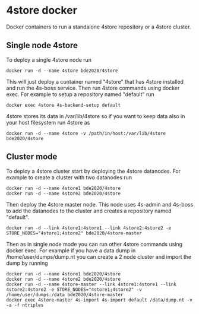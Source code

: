 # 4store docker

Docker containers to run a standalone 4store repository or a 4store cluster.

## Single node 4store

To deploy a single 4store node run

    docker run -d --name 4store bde2020/4store

This will just deploy a container named "4store" that has 4store installed and run the 4s-boss service. Then run 4store commands using docker exec.
For example to setup a repository named "default" run

    docker exec 4store 4s-backend-setup default

4store stores its data in /var/lib/4store so if you want to keep data also in your host filesystem run 4store as

    docker run -d --name 4store -v /path/in/host:/var/lib/4store bde2020/4store

## Cluster mode

To deploy a 4store cluster start by deploying the 4store datanodes. For example to create a cluster with two datanodes run

    docker run -d --name 4store1 bde2020/4store
    docker run -d --name 4store2 bde2020/4store

Then deploy the 4store master node. This node uses 4s-admin and 4s-boss to add the datanodes to the cluster and creates a repository named "default".

    docker run -d --link 4store1:4store1 --link 4store2:4store2 -e STORE_NODES="4store1;4store2" bde2020/4store-master 

Then as in single node mode you can run other 4store commands using docker exec.
For example if you have a data dump in /home/user/dumps/dump.nt you can create a 2 node cluster and import the dump by running

    docker run -d --name 4store1 bde2020/4store
    docker run -d --name 4store2 bde2020/4store
    docker run -d --name 4store-master --link 4store1:4store1 --link 4store2:4store2 -e STORE_NODES="4store1;4store2" -v /home/user/dumps:/data bde2020/4store-master
    docker exec 4store-master 4s-import 4s-import default /data/dump.nt -v -a -f ntriples
